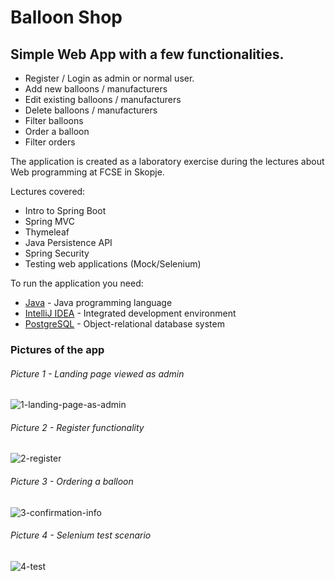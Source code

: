 # Balloon Shop
## Simple Web App with a few functionalities.

- Register / Login as admin or normal user.
- Add new balloons / manufacturers
- Edit existing balloons / manufacturers
- Delete balloons / manufacturers
- Filter balloons
- Order a balloon
- Filter orders

The application is created as a laboratory exercise during the lectures about Web programming at FCSE in Skopje.

Lectures covered:
- Intro to Spring Boot
- Spring MVC
- Thymeleaf
- Java Persistence API
- Spring Security
- Testing web applications (Mock/Selenium)

To run the application you need:

- [Java] - Java programming language
- [IntelliJ IDEA] - Integrated development environment
- [PostgreSQL] - Object-relational database system


### Pictures of the app

###### Picture 1 - Landing page viewed as admin
![1-landing-page-as-admin](https://user-images.githubusercontent.com/66753915/158799320-368b1fd8-9716-4b27-8fb1-bea7d591c901.png)

###### Picture 2 - Register functionality
![2-register](https://user-images.githubusercontent.com/66753915/158799346-17ec0bcc-ea0e-41ad-861c-5c59881b7a4f.png)

###### Picture 3 - Ordering a balloon
![3-confirmation-info](https://user-images.githubusercontent.com/66753915/158799358-ae9381ab-33d1-4695-ac7a-6fd955fe1971.png)

###### Picture 4 - Selenium test scenario
![4-test](https://user-images.githubusercontent.com/66753915/158799363-19f9c73a-12a2-45b6-b422-6b2c23b1aaaf.png)

[//]: # (These are reference links used in the body of this note and get stripped out when the markdown processor does its job. There is no need to format nicely because it shouldn't be seen. Thanks SO - http://stackoverflow.com/questions/4823468/store-comments-in-markdown-syntax)
   
   [Java]: <https://java.com/en/>
   [PostgreSQL]: <https://www.postgresql.org/download/>
   [IntelliJ IDEA]: <https://www.jetbrains.com/idea/>
